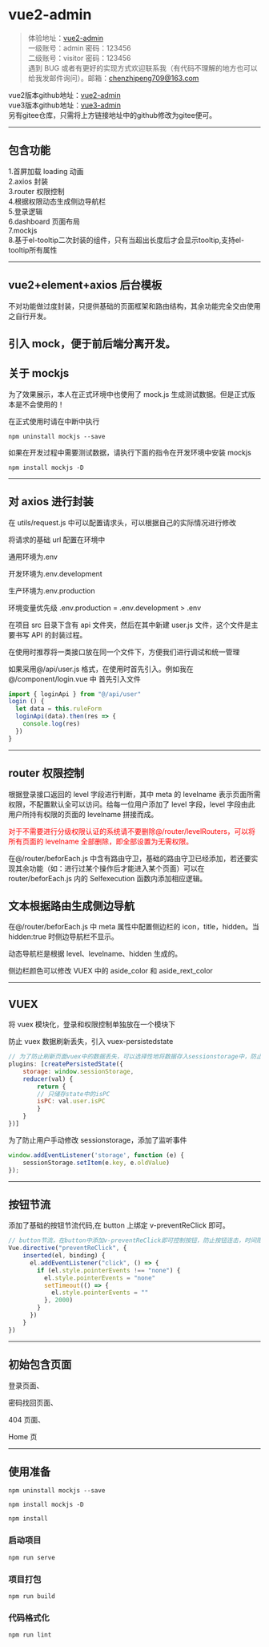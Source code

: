 # vue2-admin

>体验地址：[vue2-admin](https://chenzp.club)  
>一级账号：admin 密码：123456  
>二级账号：visitor 密码：123456  
>遇到 BUG 或者有更好的实现方式欢迎联系我（有代码不理解的地方也可以给我发邮件询问）。邮箱：chenzhipeng709@163.com  

vue2版本github地址：[vue2-admin](https://github.com/czp709/vue2-admin)  
vue3版本github地址：[vue3-admin](https://github.com/czp709/vue-admin)  
另有gitee仓库，只需将上方链接地址中的github修改为gitee便可。

---
## 包含功能
1.首屏加载 loading 动画  
2.axios 封装  
3.router 权限控制  
4.根据权限动态生成侧边导航栏  
5.登录逻辑  
6.dashboard 页面布局  
7.mockjs  
8.基于el-tooltip二次封装的组件，只有当超出长度后才会显示tooltip,支持el-tooltip所有属性

---


## vue2+element+axios 后台模板
不对功能做过度封装，只提供基础的页面框架和路由结构，其余功能完全交由使用之自行开发。

## 引入 mock，便于前后端分离开发。

## 关于 mockjs

为了效果展示，本人在正式环境中也使用了 mock.js 生成测试数据。但是正式版本是不会使用的！

在正式使用时请在中断中执行

```
npm uninstall mockjs --save
```

如果在开发过程中需要测试数据，请执行下面的指令在开发环境中安装 mockjs

```
npm install mockjs -D
```

---

## 对 axios 进行封装

在 utils/request.js 中可以配置请求头，可以根据自己的实际情况进行修改

将请求的基础 url 配置在环境中

通用环境为.env

开发环境为.env.development

生产环境为.env.production

环境变量优先级 .env.production = .env.development > .env

在项目 src 目录下含有 api 文件夹，然后在其中新建 user.js 文件，这个文件是主要书写 API 的封装过程。

在使用时推荐将一类接口放在同一个文件下，方便我们进行调试和统一管理

如果采用@/api/user.js 格式，在使用时首先引入。例如我在@/component/login.vue 中
首先引入文件

```JavaScript
import { loginApi } from "@/api/user"
login () {
  let data = this.ruleForm
  loginApi(data).then(res => {
    console.log(res)
  })
}

```

---

## router 权限控制

根据登录接口返回的 level 字段进行判断，其中 meta 的 levelname 表示页面所需权限，不配置默认全可以访问。给每一位用户添加了 level 字段，level 字段由此用户所持有权限的页面的 levelname 拼接而成。

<font color=red>对于不需要进行分级权限认证的系统请不要删除@/router/levelRouters，可以将所有页面的 levelname 全部删除，即全部设置为无需权限。</font>

在@/router/beforEach.js 中含有路由守卫，基础的路由守卫已经添加，若还要实现其余功能（如：进行过某个操作后才能进入某个页面）可以在 router/beforEach.js 内的 Selfexecution 函数内添加相应逻辑。

## 文本根据路由生成侧边导航

在@/router/beforEach.js 中 meta 属性中配置侧边栏的 icon，title，hidden。当 hidden:true 时侧边导航栏不显示。

动态导航栏是根据 level、levelname、hidden 生成的。

侧边栏颜色可以修改 VUEX 中的 aside_color 和 aside_rext_color

---

## VUEX

将 vuex 模块化，登录和权限控制单独放在一个模块下

防止 vuex 数据刷新丢失，引入 vuex-persistedstate

```JavaScript
// 为了防止刷新页面vuex中的数据丢失，可以选择性地将数据存入sessionstorage中，防止丢失
plugins: [createPersistedState({
    storage: window.sessionStorage,
    reducer(val) {
        return {
        // 只储存state中的isPC
        isPC: val.user.isPC
        }
    }
})]
```

为了防止用户手动修改 sessionstorage，添加了监听事件

```JavaScript
window.addEventListener('storage', function (e) {
    sessionStorage.setItem(e.key, e.oldValue)
});
```

---

## 按钮节流

添加了基础的按钮节流代码,在 button 上绑定 v-preventReClick 即可。

```JavaScript
// button节流，在button中添加v-preventReClick即可控制按钮，防止按钮连击，时间限制2s
Vue.directive("preventReClick", {
    inserted(el, binding) {
      el.addEventListener("click", () => {
        if (el.style.pointerEvents !== "none") {
          el.style.pointerEvents = "none"
          setTimeout(() => {
            el.style.pointerEvents = ""
          }, 2000)
        }
      })
    }
})
```

---

## 初始包含页面

登录页面、

密码找回页面、

404 页面、

Home 页

---

## 使用准备

```
npm uninstall mockjs --save

npm install mockjs -D

npm install
```

### 启动项目

```
npm run serve
```

### 项目打包

```
npm run build
```

### 代码格式化

```
npm run lint
```
